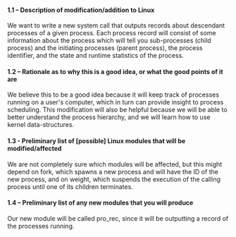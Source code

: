 #### 1.1 – Description of modification/addition to Linux
We want to write a new system call that outputs records about descendant processes of a given process. Each process record will consist of some information about the process which will tell you sub-processes (child process) and the initiating processes (parent process), the process identifier, and the state and runtime statistics of the process.  

#### 1.2 – Rationale as to why this is a good idea, or what the good points of it are

We believe this to be a good idea because it will keep track of processes running on a user's computer, which in turn can provide insight to process scheduling. This modification will also be helpful because we will be able to better understand the process hierarchy, and we will learn how to use kernel data-structures.  

#### 1.3 - Preliminary list of [possible] Linux modules that will be modified/affected

We are not completely sure which modules will be affected, but this might depend on fork, which spawns a new process and will have the ID of the new process, and on weight, which suspends the execution of the calling process until one of its children terminates.   

#### 1.4 – Preliminary list of any new modules that you will produce
Our new module will be called pro_rec, since it will be outputting a record of the processes running. 

